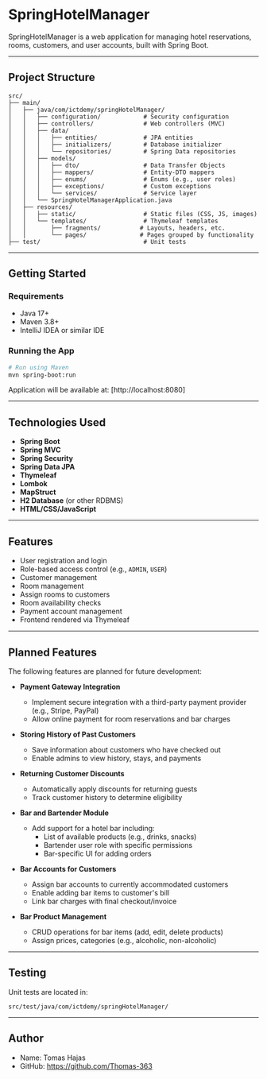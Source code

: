 # SpringHotelManager

SpringHotelManager is a web application for managing hotel reservations, rooms, customers, and user accounts, built with Spring Boot.

---

## Project Structure

```
src/
├── main/
│   ├── java/com/ictdemy/springHotelManager/
│   │   ├── configuration/            # Security configuration
│   │   ├── controllers/              # Web controllers (MVC)
│   │   ├── data/
│   │   │   ├── entities/             # JPA entities
│   │   │   ├── initializers/         # Database initializer
│   │   │   └── repositories/         # Spring Data repositories
│   │   ├── models/
│   │   │   ├── dto/                  # Data Transfer Objects
│   │   │   ├── mappers/              # Entity-DTO mappers
│   │   │   ├── enums/                # Enums (e.g., user roles)
│   │   │   ├── exceptions/           # Custom exceptions
│   │   │   └── services/             # Service layer
│   │   └── SpringHotelManagerApplication.java
│   ├── resources/
│   │   ├── static/                   # Static files (CSS, JS, images)
│   │   └── templates/                # Thymeleaf templates
│   │       ├── fragments/           # Layouts, headers, etc.
│   │       └── pages/               # Pages grouped by functionality
├── test/                             # Unit tests
```

---

## Getting Started

### Requirements
- Java 17+
- Maven 3.8+
- IntelliJ IDEA or similar IDE

### Running the App
```bash
# Run using Maven
mvn spring-boot:run
```

Application will be available at: [http://localhost:8080]

---

## Technologies Used

- **Spring Boot**
- **Spring MVC**
- **Spring Security**
- **Spring Data JPA**
- **Thymeleaf**
- **Lombok**
- **MapStruct**
- **H2 Database** (or other RDBMS)
- **HTML/CSS/JavaScript**

---

## Features

- User registration and login
- Role-based access control (e.g., `ADMIN`, `USER`)
- Customer management
- Room management
- Assign rooms to customers
- Room availability checks
- Payment account management
- Frontend rendered via Thymeleaf

---

## Planned Features

The following features are planned for future development:

- **Payment Gateway Integration**
  - Implement secure integration with a third-party payment provider (e.g., Stripe, PayPal)
  - Allow online payment for room reservations and bar charges

- **Storing History of Past Customers**
  - Save information about customers who have checked out
  - Enable admins to view history, stays, and payments

- **Returning Customer Discounts**
  - Automatically apply discounts for returning guests
  - Track customer history to determine eligibility

- **Bar and Bartender Module**
  - Add support for a hotel bar including:
    - List of available products (e.g., drinks, snacks)
    - Bartender user role with specific permissions
    - Bar-specific UI for adding orders

- **Bar Accounts for Customers**
  - Assign bar accounts to currently accommodated customers
  - Enable adding bar items to customer's bill
  - Link bar charges with final checkout/invoice

- **Bar Product Management**
  - CRUD operations for bar items (add, edit, delete products)
  - Assign prices, categories (e.g., alcoholic, non-alcoholic)


---

## Testing

Unit tests are located in:
```
src/test/java/com/ictdemy/springHotelManager/
```

---

## Author

- Name: Tomas Hajas 
- GitHub: https://github.com/Thomas-363
